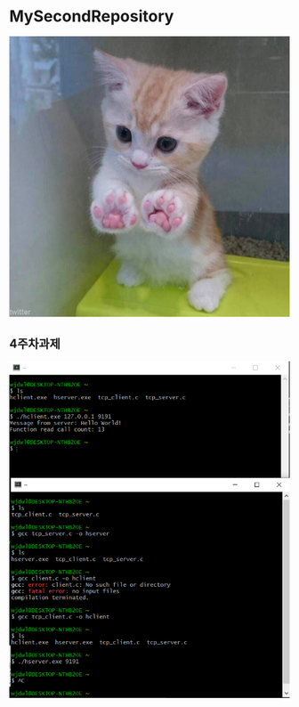 # MySecondRepository

<img width="" height="" src="./Pic/d2468576cecf1313437de5a883bfa2ed.jpg"></img>

## 4주차과제
<img width="" height="" src="./Pic/21173055 정지나 4주차 과제.PNG"></img>
